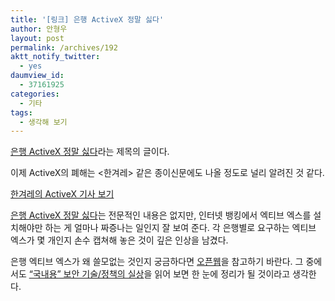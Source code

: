 ```yaml
---
title: '[링크] 은행 ActiveX 정말 싫다'
author: 안형우
layout: post
permalink: /archives/192
aktt_notify_twitter:
  - yes
daumview_id:
  - 37161925
categories:
  - 기타
tags:
  - 생각해 보기
---
```

<a href="http://mastmanban.tistory.com/225" target="_blank">은행 ActiveX 정말 싫다</a>라는 제목의 글이다.

이제 ActiveX의 폐해는 <한겨레> 같은 종이신문에도 나올 정도로 널리 알려진 것 같다.

<a href="http://www.google.co.kr/search?sourceid=chrome&ie=UTF-8&q=site:hani.co.kr+액티브+엑스" target="_blank">한겨레의 ActiveX 기사 보기</a>

<a href="http://mastmanban.tistory.com/225" target="_blank">은행 ActiveX 정말 싫다</a>는 전문적인 내용은 없지만, 인터넷 뱅킹에서 엑티브 엑스를 설치해야만 하는 게 얼마나 짜증나는 일인지 잘 보여 준다. 각 은행별로 요구하는 엑티브 엑스가 몇 개인지 손수 캡쳐해 놓은 것이 깊은 인상을 남겼다.

은행 엑티브 엑스가 왜 쓸모없는 것인지 궁금하다면 <a href="http://openweb.or.kr/" target="_blank">오픈웹</a>을 참고하기 바란다. 그 중에서도 <a href="http://openweb.or.kr/?p=1826" target="_blank">“국내용” 보안 기술/정책의 실상</a>을 읽어 보면 한 눈에 정리가 될 것이라고 생각한다.